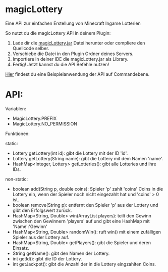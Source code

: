 # magicLottery
Eine API zur einfachen Erstellung von Minecraft Ingame Lotterien

So nutzt du die magicLottery API in deinem Plugin:

1. Lade dir die [magicLottery.jar](https://github.com/magicbrothers/magicLottery/releases/download/v2.0.0/magicLottery.jar) Datei herunter oder compliere den Quellcode selber.
2. Verschiebe die Datei in den Plugin Ordner deines Servers.
3. Importiere in deiner IDE die magicLottery.jar als Library.
4. Fertig! Jetzt kannst du die API Befehle nutzen!

[Hier](https://github.com/magicbrothers/LotteryCMD) findest du eine Beispielanwendung der API auf Commandebene.

# API:

Variablen:
- MagicLottery.PREFIX
- MagicLottery.NO_PERMISSION

Funktionen:

static:
 - Lottery getLottery(int id): gibt die Lottery mit der ID 'id'.
 - Lottery getLottery(String name): gibt die Lottery mit dem Namen 'name'.
 - HashMap<Integer, Lottery> getLotteries(): gibt alle Lotteries und ihre IDs.

non-static:
 - boolean add(String p, double coins): Spieler 'p' zahlt 'coins' Coins in die Lottery ein, wenn der Spieler noch nicht eingezahlt hat und 'coins' > 0 ist.
 - boolean remove(String p): entfernt den Spieler 'p' aus der Lottery und gibt den Erfolgswert zurück.
 - HashMap<String, Double> win(ArrayList<String> players): teilt den Gewinn zwischen den Gewinnern 'players' auf und gibt eine HashMap mit 'Name':'Gewinn'
 - HashMap<String, Double> randomWin(): ruft win() mit einem zufälligen Spieler aus der Lottery auf.
 - HashMap<String, Double> getPlayers(): gibt die Spieler und deren Einsatz.
 - String getName(): gibt den Namen der Lottery.
 - int getId(): gibt die ID der Lottery.
 - int getJackpot(): gibt die Anzahl der in die Lottery eingzahlten Coins.
